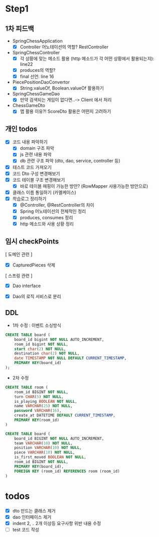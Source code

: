 # Step1 

## 1차 피드백
- SpringChessApplication
    - [x] Controller 어노테이션의 역할? RestController
    
- SpringChessController
    - [x] 각 상황에 맞는 메소드 활용 (http 메소드가 각 어떤 상황에서 활용되는지): line22
    - [x] produces의 역할?
    - [x] final 선언: line 16
    
- PiecePositionDaoConvertor
    - [x] String.valueOf, Boolean.valueOf 활용하기
    
- SpringChessGameDao
    - [x] 만약 검색되는 게임이 없다면..-> Client 에서 처리
    
- ChessGameDto
    - [x] 맵 활용 이유?! ScoreDto 활용은 어떤지 고려하기
    
## 개인 todos
- [x] 코드 내용 파악하기
    - [x] domain 구조 파악
    - [x] js 관련 내용 파악
    - [x] db 관련 구조 파악 (dto, dao, service, controller 등)
- [x] 테스트 코드 가져오기
- [x] 코드 Dto 구성 변경해보기
- [x] 코드 테이블 구조 변경해보기
    - [x] 바로 테이블 매핑이 가능한 방안? (RowMapper 사용가능한 방안으로)
- [x] 클래스 이름 통일하기 (카멜케이스) 
- [x] 학습로그 정리하기
    - [x] @Controller, @RestController의 차이
    - [x] Spring 어노테이션의 전체적인 정리
    - [x] produces, consumes 정리
    - [x] http 메소드와 사용 상황 정리

## 임시 checkPoints
[ 도메인 관련 ]
- [x] CapturedPieces 삭제

[ 스프링 관련 ]
- [x] Dao interface
- [x] Dao의 로직 서비스로 분리


## DDL
- 1차 수정 : 이벤트 소싱방식
```sql
CREATE TABLE board (
	board_id bigint NOT NULL AUTO_INCREMENT,
	room_id bigint NOT NULL,
	start char(2) NOT NULL,
	destination char(2) NOT NULL,
	date TIMESTAMP NOT NULL DEFAULT CURRENT_TIMESTAMP,
	PRIMARY KEY(board_id)	
);
```
- 2차 수정
```sql
CREATE TABLE room (
	room_id BIGINT NOT NULL,
	turn CHAR(5) NOT NULL,
	is_playing BOOLEAN NOT NULL,
	name VARCHAR(25) NOT NULL,
	password VARCHAR(16),
	create_at DATETIME DEFAULT CURRENT_TIMESTAMP,
	PRIMARY KEY(room_id)
)

CREATE TABLE board (
	board_id BIGINT NOT NULL AUTO_INCREMENT,
	team VARCHAR(10) NOT NULL,
	position VARCHAR(10) NOT NULL,
	piece VARCHAR(10) NOT NULL, 
	is_first_moved BOOLEAN NOT NULL,
	room_id BIGINT NOT NULL,
	PRIMARY KEY(board_id),
	FOREIGN KEY (room_id) REFERENCES room (room_id)
)
```

# todos
- [x] dto 만드는 클래스 제거
- [x] dao 인터페이스 제거
- [x] indent 2, `.` 2개 이상등 요구사항 위반 내용 수정
- [ ] test 코드 작성